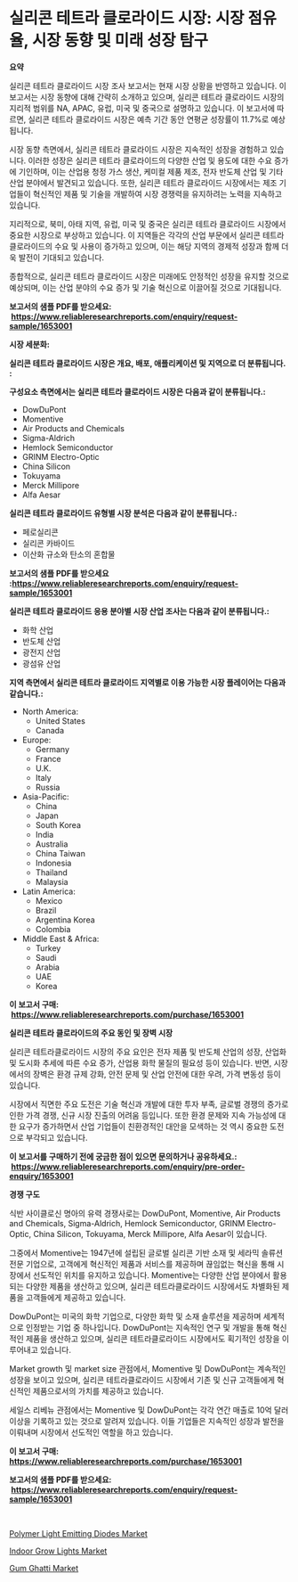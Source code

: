 <p><h1>실리콘 테트라 클로라이드 시장: 시장 점유율, 시장 동향 및 미래 성장 탐구</h1></p><p><strong>요약</strong></p>
<p><p>실리콘 테트라 클로라이드 시장 조사 보고서는 현재 시장 상황을 반영하고 있습니다. 이 보고서는 시장 동향에 대해 간략히 소개하고 있으며, 실리콘 테트라 클로라이드 시장의 지리적 범위를 NA, APAC, 유럽, 미국 및 중국으로 설명하고 있습니다. 이 보고서에 따르면, 실리콘 테트라 클로라이드 시장은 예측 기간 동안 연평균 성장률이 11.7%로 예상됩니다.</p><p>시장 동향 측면에서, 실리콘 테트라 클로라이드 시장은 지속적인 성장을 경험하고 있습니다. 이러한 성장은 실리콘 테트라 클로라이드의 다양한 산업 및 용도에 대한 수요 증가에 기인하며, 이는 산업용 청정 가스 생산, 케미컬 제품 제조, 전자 반도체 산업 및 기타 산업 분야에서 발견되고 있습니다. 또한, 실리콘 테트라 클로라이드 시장에서는 제조 기업들이 혁신적인 제품 및 기술을 개발하여 시장 경쟁력을 유지하려는 노력을 지속하고 있습니다.</p><p>지리적으로, 북미, 아태 지역, 유럽, 미국 및 중국은 실리콘 테트라 클로라이드 시장에서 중요한 시장으로 부상하고 있습니다. 이 지역들은 각각의 산업 부문에서 실리콘 테트라 클로라이드의 수요 및 사용이 증가하고 있으며, 이는 해당 지역의 경제적 성장과 함께 더욱 발전이 기대되고 있습니다.</p><p>종합적으로, 실리콘 테트라 클로라이드 시장은 미래에도 안정적인 성장을 유지할 것으로 예상되며, 이는 산업 분야의 수요 증가 및 기술 혁신으로 이끌어질 것으로 기대됩니다.</p></p>
<p><strong>보고서의 샘플 PDF를 받으세요: &nbsp;<a href="https://www.reliableresearchreports.com/enquiry/request-sample/1653001">https://www.reliableresearchreports.com/enquiry/request-sample/1653001</a></strong></p>
<p><strong>시장 세분화:</strong></p>
<p><strong> 실리콘 테트라 클로라이드 시장은 개요, 배포, 애플리케이션 및 지역으로 더 분류됩니다. :</strong></p>
<p><strong>구성요소 측면에서는 실리콘 테트라 클로라이드 시장은 다음과 같이 분류됩니다.:</strong></p>
<p><ul><li>DowDuPont</li><li>Momentive</li><li>Air Products and Chemicals</li><li>Sigma-Aldrich</li><li>Hemlock Semiconductor</li><li>GRINM Electro-Optic</li><li>China Silicon</li><li>Tokuyama</li><li>Merck Millipore</li><li>Alfa Aesar</li></ul></p>
<p><strong> 실리콘 테트라 클로라이드 유형별 시장 분석은 다음과 같이 분류됩니다.:</strong></p>
<p><ul><li>페로실리콘</li><li>실리콘 카바이드</li><li>이산화 규소와 탄소의 혼합물</li></ul></p>
<p><strong>보고서의 샘플 PDF를 받으세요 :<a href="https://www.reliableresearchreports.com/enquiry/request-sample/1653001">https://www.reliableresearchreports.com/enquiry/request-sample/1653001</a></strong></p>
<p><strong> 실리콘 테트라 클로라이드 응용 분야별 시장 산업 조사는 다음과 같이 분류됩니다.:</strong></p>
<p><ul><li>화학 산업</li><li>반도체 산업</li><li>광전지 산업</li><li>광섬유 산업</li></ul></p>
<p><strong>지역 측면에서 실리콘 테트라 클로라이드 지역별로 이용 가능한 시장 플레이어는 다음과 같습니다.:</strong></p>
<p><ul>
    <li>
        North America:
        <ul>
            <li>United States</li>
            <li>Canada</li>
        </ul>
    </li>
    <li>
        Europe:
        <ul>
            <li>Germany</li>
            <li>France</li>
            <li>U.K.</li>
            <li>Italy</li>
            <li>Russia</li>
        </ul>
    </li>
    <li>
        Asia-Pacific:
        <ul>
            <li>China</li>
            <li>Japan</li>
            <li>South Korea</li>
            <li>India</li>
            <li>Australia</li>
            <li>China Taiwan</li>
            <li>Indonesia</li>
            <li>Thailand</li>
            <li>Malaysia</li>
        </ul>
    </li>
    <li>
        Latin America:
        <ul>
            <li>Mexico</li>
            <li>Brazil</li>
            <li>Argentina Korea</li>
            <li>Colombia</li>
        </ul>
    </li>
    <li>
        Middle East & Africa:
        <ul>
            <li>Turkey</li>
            <li>Saudi</li>
            <li>Arabia</li>
            <li>UAE</li>
            <li>Korea</li>
        </ul>
    </li>
    </ul></p>
<p><strong>이 보고서 구매: &nbsp;<a href="https://www.reliableresearchreports.com/purchase/1653001">https://www.reliableresearchreports.com/purchase/1653001</a></strong></p>
<p><strong>실리콘 테트라 클로라이드의 주요 동인 및 장벽 시장</strong></p>
<p><p>실리콘 테트라클로라이드 시장의 주요 요인은 전자 제품 및 반도체 산업의 성장, 산업화 및 도시화 추세에 따른 수요 증가, 산업용 화학 물질의 필요성 등이 있습니다. 반면, 시장에서의 장벽은 환경 규제 강화, 안전 문제 및 산업 안전에 대한 우려, 가격 변동성 등이 있습니다.</p><p>시장에서 직면한 주요 도전은 기술 혁신과 개발에 대한 투자 부족, 글로벌 경쟁의 증가로 인한 가격 경쟁, 신규 시장 진출의 어려움 등입니다. 또한 환경 문제와 지속 가능성에 대한 요구가 증가하면서 산업 기업들이 친환경적인 대안을 모색하는 것 역시 중요한 도전으로 부각되고 있습니다.</p></p>
<p><strong>이 보고서를 구매하기 전에 궁금한 점이 있으면 문의하거나 공유하세요.: &nbsp;<a href="https://www.reliableresearchreports.com/enquiry/pre-order-enquiry/1653001">https://www.reliableresearchreports.com/enquiry/pre-order-enquiry/1653001</a></strong></p>
<p><strong>경쟁 구도</strong></p>
<p><p>식반 사이클로신 명아의 유력 경쟁사로는 DowDuPont, Momentive, Air Products and Chemicals, Sigma-Aldrich, Hemlock Semiconductor, GRINM Electro-Optic, China Silicon, Tokuyama, Merck Millipore, Alfa Aesar이 있습니다.</p><p>그중에서 Momentive는 1947년에 설립된 글로벌 실리콘 기반 소재 및 세라믹 솔류션 전문 기업으로, 고객에게 혁신적인 제품과 서비스를 제공하며 끊임없는 혁신을 통해 시장에서 선도적인 위치를 유지하고 있습니다. Momentive는 다양한 산업 분야에서 활용되는 다양한 제품을 생산하고 있으며, 실리콘 테트라클로라이드 시장에서도 차별화된 제품을 고객들에게 제공하고 있습니다.</p><p>DowDuPont는 미국의 화학 기업으로, 다양한 화학 및 소재 솔루션을 제공하며 세계적으로 인정받는 기업 중 하나입니다. DowDuPont는 지속적인 연구 및 개발을 통해 혁신적인 제품을 생산하고 있으며, 실리콘 테트라클로라이드 시장에서도 획기적인 성장을 이루어내고 있습니다.</p><p>Market growth 및 market size 관점에서, Momentive 및 DowDuPont는 계속적인 성장을 보이고 있으며, 실리콘 테트라클로라이드 시장에서 기존 및 신규 고객들에게 혁신적인 제품으로서의 가치를 제공하고 있습니다.</p><p>세일스 리베뉴 관점에서는 Momentive 및 DowDuPont는 각각 연간 매출로 10억 달러 이상을 기록하고 있는 것으로 알려져 있습니다. 이들 기업들은 지속적인 성장과 발전을 이뤄내며 시장에서 선도적인 역할을 하고 있습니다.</p></p>
<p><strong>이 보고서 구매: &nbsp; <a href="https://www.reliableresearchreports.com/purchase/1653001">https://www.reliableresearchreports.com/purchase/1653001</a></strong></p>
<p><strong>보고서의 샘플 PDF를 받으세요: &nbsp;<a href="https://www.reliableresearchreports.com/enquiry/request-sample/1653001">https://www.reliableresearchreports.com/enquiry/request-sample/1653001</a></strong><strong></strong></p>
<p>&nbsp;</p>
<p><p><a href="https://github.com/seekum/Market-Research-Report-List-2/blob/main/polymer-light-emitting-diodes-market.md">Polymer Light Emitting Diodes Market</a></p><p><a href="https://github.com/nancykennedykellievqfqt2/Market-Research-Report-List-1/blob/main/indoor-grow-lights-market.md">Indoor Grow Lights Market</a></p><p><a href="https://iodized-pantydraco-05c.notion.site/Gum-Ghatti-Market-Size-Growing-and-Forecasted-for-period-from-2024-2031-and-provides-complete-mark-4e5034368d844c9bb43475da402591ae">Gum Ghatti Market</a></p></p>